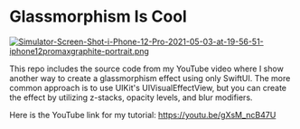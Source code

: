 # Glassmorphism Is Cool

[![Simulator-Screen-Shot-i-Phone-12-Pro-2021-05-03-at-19-56-51-iphone12promaxgraphite-portrait.png](https://i.postimg.cc/JnPS9t5z/Simulator-Screen-Shot-i-Phone-12-Pro-2021-05-03-at-19-56-51-iphone12promaxgraphite-portrait.png)](https://postimg.cc/qh6mKJFP)

This repo includes the source code from my YouTube video where I show another way to create a glassmorphism effect using only SwiftUI. The more common approach is to use UIKit's UIVisualEffectView, but you can create the effect by utilizing z-stacks, opacity levels, and blur modifiers.

Here is the YouTube link for my tutorial: https://youtu.be/gXsM_ncB47U
